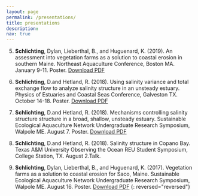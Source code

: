 ```yaml
---
layout: page
permalink: /presentations/
title: presentations
description:
nav: true
---
```


5. **Schlichting**, Dylan, Lieberthal, B., and Huguenard, K. (2019). An assessment into vegetation farms as a solution to coastal erosion in southern Maine. Northeast Aquaculture Conference, Boston MA. January 9-11. Poster. <a href='/_pages/NACE.pdf' class='image fit'> Download PDF</a>

4. **Schlichting**, D.and Hetland, R. (2018). Using salinity variance and total exchange flow to analyze salinity structure in an unsteady estuary. Physics of Estuaries and Coastal Seas Conference, Galveston TX. October 14-18. Poster. <a href='/_pages/PECS_2018.pdf' class='image fit'> Download PDF</a>

3. **Schlichting**, D.and Hetland, R. (2018). Mechanisms controlling salinity structure structure in a broad, shallow, unsteady estuary. Sustainable Ecological Aquaculture Network Undergraduate Research Symposium, Walpole ME. August 7. Poster. <a href='/_pages/Seanet_REU.pdf' class='image fit'> Download PDF</a>

2. **Schlichting**, D.and Hetland, R. (2018). Salinity structure in Copano Bay. Texas A&M University Observing the Ocean REU Student Symposium, College Station, TX. August 2.Talk.

1. **Schlichting**, Dylan, Lieberthal, B., and Huguenard, K. (2017). Vegetation farms as a solution to coastal erosion for Saco, Maine. Sustainable Ecological Aquaculture Network Undergraduate Research Symposium, Walpole ME. August 16. Poster. <a href='/_pages/SEANET_2017.pdf' class='image fit'> Download PDF</a>
{: reversed="reversed"}
